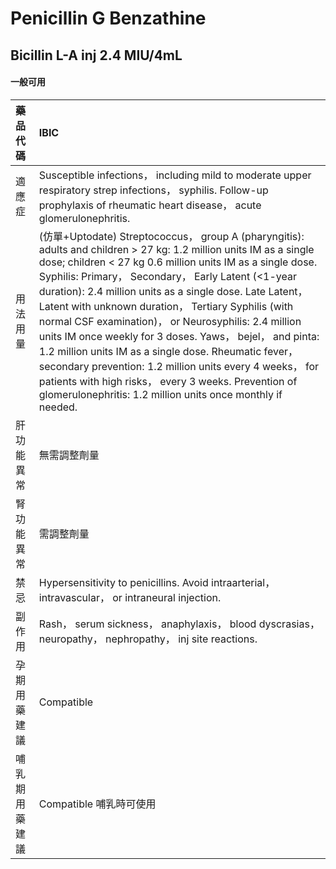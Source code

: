 # Penicillin G Benzathine

## Bicillin L-A inj 2.4 MIU/4mL

#### 一般可用

| 藥品代碼       | IBIC                                                                                                                                                                                                                                                                                                                                                                                                                                                                                                                                                                                                                                                                                                                        |
|:---------------|:----------------------------------------------------------------------------------------------------------------------------------------------------------------------------------------------------------------------------------------------------------------------------------------------------------------------------------------------------------------------------------------------------------------------------------------------------------------------------------------------------------------------------------------------------------------------------------------------------------------------------------------------------------------------------------------------------------------------------|
| 適應症         | Susceptible infections， including mild to moderate upper respiratory strep infections， syphilis. Follow-up prophylaxis of rheumatic heart disease， acute glomerulonephritis.                                                                                                                                                                                                                                                                                                                                                                                                                                                                                                                                             |
| 用法用量       | (仿單+Uptodate) Streptococcus， group A (pharyngitis): adults and children > 27 kg: 1.2 million units IM as a single dose; children < 27 kg 0.6 million units IM as a single dose. Syphilis: Primary， Secondary， Early Latent (<1-year duration): 2.4 million units as a single dose. Late Latent， Latent with unknown duration， Tertiary Syphilis (with normal CSF examination)， or Neurosyphilis: 2.4 million units IM once weekly for 3 doses. Yaws， bejel， and pinta: 1.2 million units IM as a single dose. Rheumatic fever， secondary prevention: 1.2 million units every 4 weeks， for patients with high risks， every 3 weeks. Prevention of glomerulonephritis: 1.2 million units once monthly if needed. |
| 肝功能異常     | 無需調整劑量                                                                                                                                                                                                                                                                                                                                                                                                                                                                                                                                                                                                                                                                                                                |
| 腎功能異常     | 需調整劑量                                                                                                                                                                                                                                                                                                                                                                                                                                                                                                                                                                                                                                                                                                                  |
| 禁忌           | Hypersensitivity to penicillins. Avoid intraarterial， intravascular， or intraneural injection.                                                                                                                                                                                                                                                                                                                                                                                                                                                                                                                                                                                                                            |
| 副作用         | Rash， serum sickness， anaphylaxis， blood dyscrasias， neuropathy， nephropathy， inj site reactions.                                                                                                                                                                                                                                                                                                                                                                                                                                                                                                                                                                                                                     |
| 孕期用藥建議   | Compatible                                                                                                                                                                                                                                                                                                                                                                                                                                                                                                                                                                                                                                                                                                                  |
| 哺乳期用藥建議 | Compatible 哺乳時可使用                                                                                                                                                                                                                                                                                                                                                                                                                                                                                                                                                                                                                                                                                                     |

